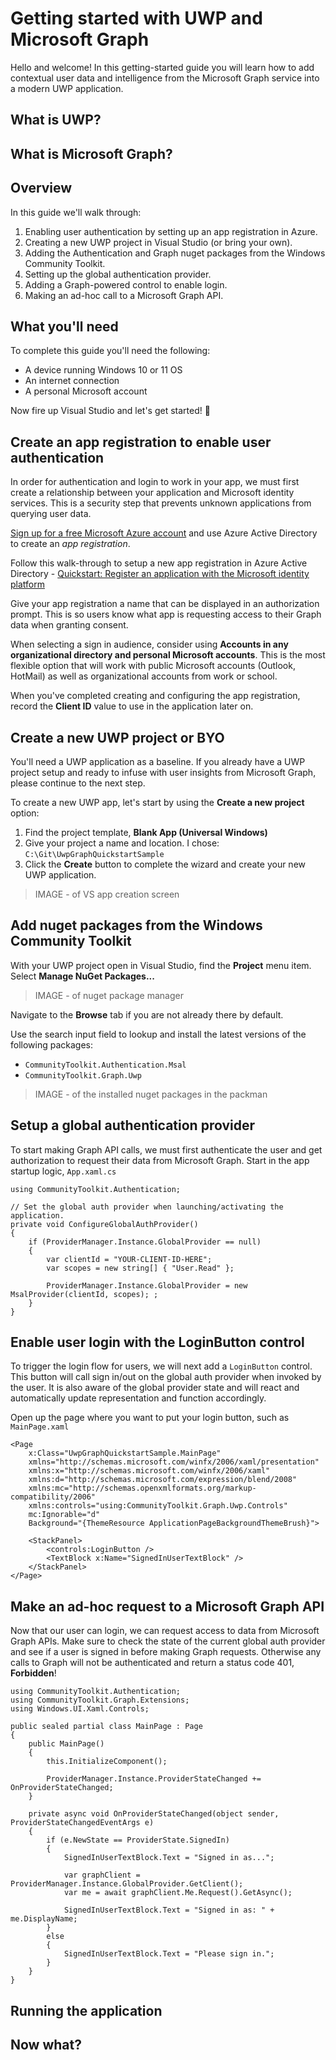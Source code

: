 # Getting started with UWP and Microsoft Graph

Hello and welcome! In this getting-started guide you will learn how to add contextual user data and intelligence from the Microsoft Graph service into a modern UWP application.

## What is UWP?

## What is Microsoft Graph?

## Overview

In this guide we'll walk through:

1. Enabling user authentication by setting up an app registration in Azure.
1. Creating a new UWP project in Visual Studio (or bring your own).
1. Adding the Authentication and Graph nuget packages from the Windows Community Toolkit.
1. Setting up the global authentication provider.
1. Adding a Graph-powered control to enable login.
1. Making an ad-hoc call to a Microsoft Graph API.

## What you'll need

To complete this guide you'll need the following:

- A device running Windows 10 or 11 OS
- An internet connection
- A personal Microsoft account

Now fire up Visual Studio and let's get started! 🚀

## Create an app registration to enable user authentication

In order for authentication and login to work in your app, we must first create a relationship between your application and Microsoft identity services. This is a security step that prevents unknown applications from querying user data.

[Sign up for a free Microsoft Azure account](https://azure.microsoft.com/en-us/free/) and use Azure Active Directory to create an *app registration*.

Follow this walk-through to setup a new app registration in Azure Active Directory - [Quickstart: Register an application with the Microsoft identity platform](
https://docs.microsoft.com/en-us/azure/active-directory/develop/quickstart-register-app)

Give your app registration a name that can be displayed in an authorization prompt. This is so users know what app is requesting access to their Graph data when granting consent.

When selecting a sign in audience, consider using **Accounts in any organizational directory and personal Microsoft accounts**. This is the most flexible option that will work with public Microsoft accounts (Outlook, HotMail) as well as organizational accounts from work or school.

When you've completed creating and configuring the app registration, record the **Client ID** value to use in the application later on.

## Create a new UWP project or BYO

You'll need a UWP application as a baseline. If you already have a UWP project setup and ready to infuse with user insights from Microsoft Graph, please continue to the next step.

To create a new UWP app, let's start by using the **Create a new project** option:

1. Find the project template, **Blank App (Universal Windows)**
2. Give your project a name and location. I chose: `C:\Git\UwpGraphQuickstartSample`
3. Click the **Create** button to complete the wizard and create your new UWP application.

> IMAGE - of VS app creation screen

## Add nuget packages from the Windows Community Toolkit

With your UWP project open in Visual Studio, find the **Project** menu item. Select **Manage NuGet Packages...**

> IMAGE - of nuget package manager

Navigate to the **Browse** tab if you are not already there by default.

Use the search input field to lookup and install the latest versions of the following packages:

- `CommunityToolkit.Authentication.Msal`
- `CommunityToolkit.Graph.Uwp`

> IMAGE - of the installed nuget packages in the packman

## Setup a global authentication provider

To start making Graph API calls, we must first authenticate the user and get authorization to request their data from Microsoft Graph. Start in the app startup logic, `App.xaml.cs`

```
using CommunityToolkit.Authentication;

// Set the global auth provider when launching/activating the application.
private void ConfigureGlobalAuthProvider()
{
    if (ProviderManager.Instance.GlobalProvider == null)
    {
        var clientId = "YOUR-CLIENT-ID-HERE";
        var scopes = new string[] { "User.Read" };

        ProviderManager.Instance.GlobalProvider = new MsalProvider(clientId, scopes); ;
    }
}
```

## Enable user login with the LoginButton control

To trigger the login flow for users, we will next add a `LoginButton` control. This button will call sign in/out on the global auth provider when invoked by the user. It is also aware of the global provider state and will react and automatically update representation and function accordingly.

Open up the page where you want to put your login button, such as `MainPage.xaml`

```
<Page
    x:Class="UwpGraphQuickstartSample.MainPage"
    xmlns="http://schemas.microsoft.com/winfx/2006/xaml/presentation"
    xmlns:x="http://schemas.microsoft.com/winfx/2006/xaml"
    xmlns:d="http://schemas.microsoft.com/expression/blend/2008"
    xmlns:mc="http://schemas.openxmlformats.org/markup-compatibility/2006"
    xmlns:controls="using:CommunityToolkit.Graph.Uwp.Controls"
    mc:Ignorable="d"
    Background="{ThemeResource ApplicationPageBackgroundThemeBrush}">

    <StackPanel>
        <controls:LoginButton />
        <TextBlock x:Name="SignedInUserTextBlock" />
    </StackPanel>
</Page>
```

## Make an ad-hoc request to a Microsoft Graph API

Now that our user can login, we can request access to data from Microsoft Graph APIs. Make sure to check the state of the current global auth provider and see if a user is signed in before making Graph requests. Otherwise any calls to Graph will not be authenticated and return a status code 401, **Forbidden**!

```
using CommunityToolkit.Authentication;
using CommunityToolkit.Graph.Extensions;
using Windows.UI.Xaml.Controls;

public sealed partial class MainPage : Page
{
    public MainPage()
    {
        this.InitializeComponent();

        ProviderManager.Instance.ProviderStateChanged += OnProviderStateChanged;
    }

    private async void OnProviderStateChanged(object sender, ProviderStateChangedEventArgs e)
    {
        if (e.NewState == ProviderState.SignedIn)
        {
            SignedInUserTextBlock.Text = "Signed in as...";

            var graphClient = ProviderManager.Instance.GlobalProvider.GetClient();
            var me = await graphClient.Me.Request().GetAsync();

            SignedInUserTextBlock.Text = "Signed in as: " + me.DisplayName;
        }
        else
        {
            SignedInUserTextBlock.Text = "Please sign in.";
        }
    }
}
```

## Running the application

## Now what?
